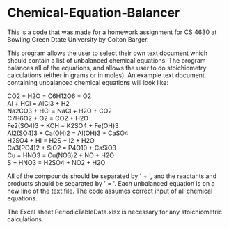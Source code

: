 # Chemical-Equation-Balancer
This is a code that was made for a homework assignment for CS 4630 at Bowling Green Dtate University by Colton Barger.

This program allows the user to select their own text document which should contain a list of unbalanced chemical equations. The program balances all of the equations, and allows the user to do stoichiometry calculations (either in grams or in moles). An example text document containing unbalanced chemical equations will look like:

CO2 + H2O = C6H12O6 + O2  
Al + HCl = AlCl3 + H2  
Na2CO3 + HCl = NaCl + H2O + CO2  
C7H6O2 + O2 = CO2 + H2O  
Fe2(SO4)3 + KOH = K2SO4 + Fe(OH)3  
Al2(SO4)3 + Ca(OH)2 = Al(OH)3 + CaSO4  
H2SO4 + HI = H2S + I2 + H2O  
Ca3(PO4)2 + SiO2 = P4O10 + CaSiO3  
Cu + HNO3 = Cu(NO3)2 + NO + H2O  
S + HNO3 = H2SO4 + NO2 + H2O  

All of the compounds should be separated by ' + ', and the reactants and products should be separated by ' = '. Each unbalanced equation is on a new line of the text file. The code assumes correct input of all chemical equations.

The Excel sheet PeriodicTableData.xlsx is necessary for any stoichiometric calculations.

